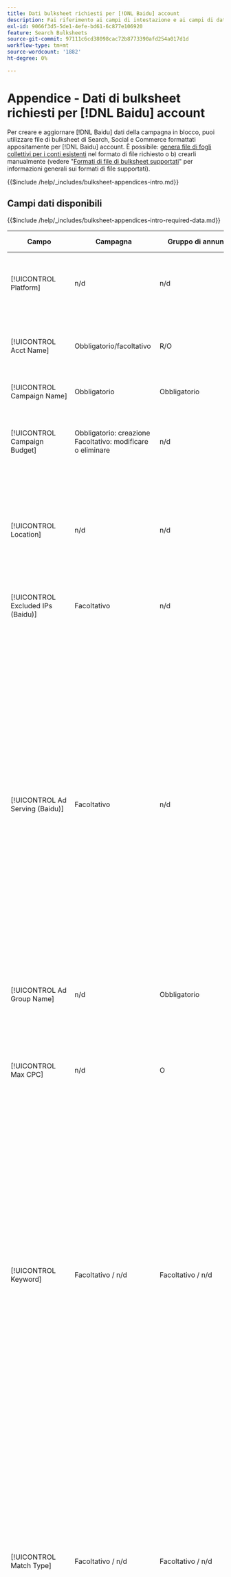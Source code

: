 ```yaml
---
title: Dati bulksheet richiesti per [!DNL Baidu] account
description: Fai riferimento ai campi di intestazione e ai campi di dati obbligatori nei bulksheet per [!DNL Baidu] account.
exl-id: 9066f3d5-5de1-4efe-bd61-6c877e106920
feature: Search Bulksheets
source-git-commit: 97111c6cd38098cac72b8773390afd254a017d1d
workflow-type: tm+mt
source-wordcount: '1882'
ht-degree: 0%

---
```


# Appendice - Dati di bulksheet richiesti per [!DNL Baidu] account

Per creare e aggiornare [!DNL Baidu] dati della campagna in blocco, puoi utilizzare file di bulksheet di Search, Social e Commerce formattati appositamente per [!DNL Baidu] account. È possibile: [genera file di fogli collettivi per i conti esistenti](../bulksheet-download.md) nel formato di file richiesto o b) crearli manualmente (vedere &quot;[Formati di file di bulksheet supportati](bulksheet-file-formats.md)&quot; per informazioni generali sui formati di file supportati).

{{$include /help/_includes/bulksheet-appendices-intro.md}}

<!-- Hiding because this is probably too long a list to be useful.

## Available header fields

Platform,Acct Name,Campaign Name,Campaign Budget,Location,Excluded IPs (Baidu), Ad Serving (Baidu),Ad Group Name,Max CPC,Keyword,Match Type,Ad Title,Description Line 1,Description Line 2,Display URL,Base URL,Destination URL,Custom URL Param,Campaign Status,Ad Group Status,Keyword Status,Ad Status,Location Status,[Advertiser-specific Label Classification],Campaign ID,Ad Group ID,Keyword ID,Ad ID,AMO ID,Error Message

{{$include /help/_includes/bulksheet-headers-note.md}}

-->

## Campi dati disponibili

{{$include /help/_includes/bulksheet-appendices-intro-required-data.md}}

| Campo | Campagna | Gruppo di annunci | Parola chiave | Annuncio testo | Destinazione posizione | Descrizione |
|----|----|----|----|----|----|----|
| [!UICONTROL Platform] | n/d | n/d | n/d | n/d | n/d | (Incluso nei bulksheet generati a scopo informativo) La piattaforma pubblicitaria. Obbligatorio a meno che ogni riga non includa un AMO ID per l’entità. |
| [!UICONTROL Acct Name] | Obbligatorio/facoltativo | R/O | Obbligatorio/facoltativo | Obbligatorio/facoltativo | Obbligatorio/facoltativo | (Incluso nei bulksheet generati a scopo informativo) La piattaforma pubblicitaria. Obbligatorio a meno che ogni riga non includa un AMO ID per l’entità. |
| [!UICONTROL Campaign Name] | Obbligatorio | Obbligatorio | Obbligatorio | Obbligatorio | Obbligatorio | Il nome univoco che identifica una campagna per un account. |
| [!UICONTROL Campaign Budget] | Obbligatorio: creazione<br>Facoltativo: modificare o eliminare | n/d | n/d | n/d | n/d | Limite di spesa giornaliero per la campagna, con o senza simboli monetari e punteggiatura. Questo valore sostituisce ma non può superare il budget del conto. |
| [!UICONTROL Location] | n/d | n/d | n/d | n/d | Obbligatorio | Una posizione geografica in cui inserire gli annunci per la campagna. Per escludere una posizione, aggiungete alla posizione un segno meno (`-`). Se non immetti valori specifici per la campagna, viene eseguito il targeting di tutte le posizioni. |
| [!UICONTROL Excluded IPs (Baidu)] | Facoltativo | n/d | n/d | n/d | n/d | Indirizzi IP di siti Web in cui gli annunci non devono essere visualizzati. Separa più valori con virgole. |
| [!UICONTROL Ad Serving (Baidu)] | Facoltativo | n/d | n/d | n/d | n/d | Con quale frequenza distribuire gli annunci attivi uno in relazione all’altro all’interno di un gruppo di annunci:<ul><li><i>Ruota</i> (impostazione predefinita per le nuove campagne): ogni annuncio viene inserito nell’asta un numero approssimativamente uguale di volte, consentendo a Search, Social e Commerce di valutare i tuoi annunci non solo sul tasso di click-through, ma anche sulle conversioni.</li><li><i>Ottimizza:</i> La rete di annunci favorisce gli annunci che hanno una combinazione di un elevato tasso di click-through e un punteggio di alta qualità. Questi annunci entrano nell’asta pubblicitaria più spesso e nel tempo viene preferito un singolo annuncio. Questo risultato potrebbe non essere coerente con gli obiettivi aziendali e di ottimizzazione.</li></ul> |
| [!UICONTROL Ad Group Name] | n/d | Obbligatorio | Obbligatorio | Obbligatorio | n/d | Nome univoco che identifica un gruppo di annunci. |
| [!UICONTROL Max CPC] | n/d | O | O | n/d | n/d | Il costo massimo per clic (CPC), che è l’importo più alto che pagherai per un clic di annuncio sulla rete di ricerca, con o senza simboli monetari e punteggiatura. Puoi impostare i valori per gruppi di annunci e parole chiave. Il valore predefinito per una nuova parola chiave viene ereditato dal livello del gruppo di annunci. |
| [!UICONTROL Keyword] | Facoltativo / n/d | Facoltativo / n/d | Obbligatorio | n/d | n/d | La stringa della parola chiave.<br><br>Per escludere una parola chiave a livello di gruppo di annunci o di campagna, imposta [!UICONTROL Match Type] a [!UICONTROL Negative]. Se la riga include il nome del gruppo di annunci, la parola chiave viene esclusa per il gruppo di annunci. Se la riga non include il nome del gruppo di annunci, la parola chiave viene esclusa per l’intera campagna.<br><br><b>Nota:</b>La modifica di una parola chiave Baidu comporta l&#39;eliminazione della parola chiave esistente e la creazione di una nuova parola chiave con un nuovo ID. È tuttavia possibile modificare il tipo di corrispondenza senza eliminare la parola chiave esistente. |
| [!UICONTROL Match Type] | Facoltativo / n/d | Facoltativo / n/d | Facoltativo: creazione<br>Obbligatorio/Facoltativo: modifica o elimina | n/d | n/d | Opzione di corrispondenza della parola chiave per la parola chiave: <i>[!UICONTROL Broad]</i>, <i>[!UICONTROL Exact]</i>, <i>[!UICONTROL Phrase]</i>, <i>[!UICONTROL Negative Broad]</i>, o <i>[!UICONTROL Negative Exact]</i>. Definisci le parole chiave negative a livello di campagna o di gruppo di annunci.<br><br>Per le nuove parole chiave, il valore predefinito è <i>[!UICONTROL Broad]</i>. Un valore per il tipo di corrispondenza o per l’ID della parola chiave è necessario solo per modificare una parola chiave con più tipi di corrispondenza.<br><br><b>Nota:</b>È possibile modificare il tipo di corrispondenza per un [!DNL Baidu] parola chiave senza eliminare la parola chiave esistente. |
| [!UICONTROL Ad Title] | n/d | n/d | n/d | Obbligatorio | n/d | Titolo di un annuncio. La lunghezza massima è di 14 caratteri a doppio byte o 28 caratteri a byte singolo.<br><br><b>Nota:</b> La modifica della copia dell’annuncio elimina l’annuncio esistente e crea un nuovo annuncio con le stesse proprietà. |
| [!UICONTROL Description Line 1] | n/d | n/d | n/d | Obbligatorio | n/d | La prima riga del corpo di un annuncio. La lunghezza minima è di quattro caratteri a byte doppio o otto caratteri a byte singolo e la lunghezza massima è di 20 caratteri a byte doppio o 40 caratteri a byte singolo.<br><br><b>Nota:</b> La modifica della copia dell’annuncio elimina l’annuncio esistente e crea un nuovo annuncio con le stesse proprietà. |
| [!UICONTROL Description Line 2] | n/d | n/d | n/d | Obbligatorio | n/d | Seconda riga del corpo di un annuncio. La lunghezza minima è di quattro caratteri a byte doppio o otto caratteri a byte singolo e la lunghezza massima è di 20 caratteri a byte doppio o 40 caratteri a byte singolo.<br><br><b>Nota:</b> La modifica della copia dell’annuncio elimina l’annuncio esistente e crea un nuovo annuncio con le stesse proprietà. |
| [!UICONTROL Display URL] | n/d | n/d | n/d | Obbligatorio | n/d | L’URL visualizzato in un annuncio. La lunghezza massima è di 35 caratteri a byte singolo. |
| [!UICONTROL Base URL] | n/d | n/d | Facoltativo | Obbligatorio | n/d | L’URL della pagina di destinazione a cui vengono indirizzati gli utenti finali quando fanno clic sull’annuncio, inclusi eventuali parametri di aggiunta configurati per la campagna o l’account.<br><br>Gli URL di base/finali a livello di parola chiave sostituiscono gli URL a livello di annuncio e superiore. |
| [!UICONTROL Destination URL] | n/d | n/d | n/d | n/d | n/d | (Incluso nei bulksheet generati a scopo informativo; non pubblicato nella rete di annunci) Per gli account con URL di destinazione, questo valore è l’URL che collega un annuncio a un URL/pagina di destinazione di base sul sito web dell’inserzionista (a volte tramite un altro sito che tiene traccia del clic e quindi reindirizza l’utente alla pagina di destinazione). Include tutti i parametri di aggiunta configurati per la campagna o l’account Search, Social &amp; Commerce. Se hai generato URL di tracciamento, questo valore si basa sui parametri di tracciamento riportati nelle impostazioni dell’account e della campagna. Se hai aggiunto parametri specifici per un annuncio di rete, questi possono essere sostituiti con parametri equivalenti per Search, Social e Commerce.<br><br>Per i conti con URL finali, questa colonna mostra lo stesso valore del [!UICONTROL Base URL/Final URL column]. |
| [!UICONTROL Custom URL Param] | n/d | n/d | Facoltativo | Facoltativo | n/d | Dati da sostituire per `{custom_code}` variabile dinamica quando la variabile è inclusa nei parametri di tracciamento per le impostazioni dell’account di ricerca o della campagna. Per inserire il valore personalizzato nell’URL di tracciamento, carica il file bulksheet utilizzando [!UICONTROL Generate Tracking URLs] opzione. |
| [!UICONTROL Campaign Status] | Facoltativo: creare o modificare<br>Obbligatorio: Elimina | n/d | n/d | n/d | n/d | Lo stato di visualizzazione della campagna: <i>[!UICONTROL Active]</i>, <i>[!UICONTROL Paused]</i>, o <i>[!UICONTROL Deleted]</i> solo campagne esistenti. L’impostazione predefinita per le nuove campagne è <i>[!UICONTROL Active]</i>. Per eliminare una campagna attiva o in pausa, immetti il valore &quot;[!UICONTROL Deleted]&quot;. |
| [!UICONTROL Ad Group Status] | n/d | Facoltativo: creare o modificare<br>Obbligatorio: Elimina | n/d | n/d | n/d | Lo stato di visualizzazione del gruppo di annunci: <i>[!UICONTROL Active]</i>, <i>[!UICONTROL Paused]</i>, o <i>[!UICONTROL Deleted]</i> (solo gruppi di annunci esistenti). Il valore predefinito per i nuovi gruppi di annunci è <i>[!UICONTROL Active]</i>. Per eliminare un gruppo di annunci attivo o in pausa, immetti il valore &quot;[!UICONTROL Deleted]&quot;. |
| [!UICONTROL Keyword Status] | n/d | n/d | Facoltativo: creare o modificare<br>Obbligatorio: Elimina | n/d | n/d | Stato di visualizzazione della parola chiave: <i>[!UICONTROL Active]</i>, <i>[!UICONTROL Deleted]</i> (solo parole chiave esistenti), <i>[!UICONTROL Inactive]</i> (non modificabile), <i>[!UICONTROL Paused]</i> (solo parole chiave esistenti), oppure <i>[!UICONTROL Pending]</i>(non modificabile) Il valore predefinito per le nuove parole chiave è <i>[!UICONTROL Active]</i>.<br><br>Per eliminare una parola chiave, immettere il valore <i>[!UICONTROL Deleted]</i>. |
| [!UICONTROL Ad Status] | n/d | n/d | n/d | Facoltativo: creare o modificare<br>Obbligatorio: Elimina | n/d | Lo stato di visualizzazione dell’annuncio: <i>[!UICONTROL Active]</i>(impostazione predefinita per i nuovi annunci), <i>[!UICONTROL Deleted]</i> (solo annunci esistenti), <i>[!UICONTROL Disapproved]</i> (non modificabile), <i>[!UICONTROL Inactive]</i> (non modificabile), <i>[!UICONTROL Paused]</i>, o <i>[!UICONTROL Pending (not editable)]</i>.<br><br>Per eliminare un annuncio, immetti il valore <i>[!UICONTROL Deleted]</i>. |
| [!UICONTROL Location Status] | n/d | n/d | n/d | n/d | Facoltativo: creare o modificare<br>Obbligatorio: Elimina | Stato della destinazione della posizione: <i>[!UICONTROL Active]</i> o <i>[!UICONTROL Deleted] (solo posizioni esistenti). Il valore predefinito per le nuove posizioni è <i>[!UICONTROL Active]. Per eliminare una posizione attiva, immettere il valore <i>[!UICONTROL Deleted]. |
| \[Classificazione etichetta specifica dell’inserzionista\] | Facoltativo | Facoltativo | Facoltativo | Facoltativo | n/d | (Nome per una classificazione di etichetta specifica dell’inserzionista, ad esempio &quot;Colore&quot; per una classificazione di etichetta denominata Colore) Valore per la classificazione specificata associata all’entità. Puoi includere un solo valore per classificazione per entità (ad esempio &quot;rosso&quot; per la classificazione dell’etichetta &quot;Colore&quot; per la campagna A). La lunghezza massima è di 100 caratteri e il valore può includere caratteri ASCII e non ASCII.<br><br>Le classificazioni delle etichette e i relativi valori delle etichette vengono applicati a tutti i componenti figlio; i nuovi componenti aggiunti in seguito vengono associati automaticamente all’etichetta. <br><br>Il nome della classificazione e il valore della classificazione non fanno distinzione tra maiuscole e minuscole. |
| [!UICONTROL Constraints] | Facoltativo | Facoltativo | Facoltativo | n/d | n/d | Vincolo assegnato all&#39;entità. È possibile assegnare un solo vincolo per entità.<br><br>I vincoli vengono ereditati dalle entità figlio, pertanto non è necessario immettere valori per le entità figlio a meno che non si desideri sostituire i valori ereditati. |
| [!UICONTROL Campaign ID] | n/d: Crea<br>Obbligatorio/facoltativo: modifica ed eliminazione | Facoltativo | Facoltativo | Facoltativo | n/d | L’ID univoco che identifica una campagna esistente. Nei file CSV e TSV deve essere preceduto da virgolette singole (&#39;).[^1] Obbligatorio solo quando si modifica il nome della campagna, a meno che la riga non includa un AMO ID per la campagna. |
| [!UICONTROL Ad Group ID] | n/d | n/d: Crea<br>Obbligatorio/facoltativo: modifica ed eliminazione | Facoltativo | Facoltativo | n/d | L’ID univoco che identifica un gruppo di annunci esistente. Nei file CSV e TSV deve essere preceduto da virgolette singole (&#39;).[^1] Obbligatorio solo quando si modifica il nome del gruppo di annunci, a meno che la riga non includa un AMO ID per il gruppo di annunci. |
| [!UICONTROL Keyword ID] | n/d | n/d | n/d: Crea<br>Obbligatorio/facoltativo: modifica ed eliminazione | n/d | n/d | ID univoco che identifica una parola chiave esistente. Nei file CSV e TSV deve essere preceduto da virgolette singole (&#39;).[^1] Obbligatorio solo quando si modifica il nome della parola chiave, a meno che la riga non includa a) colonne di proprietà sufficienti per identificare la parola chiave o b) un AMO ID. |
| [!UICONTROL Ad ID] | n/d | n/d | n/d | n/d: Crea<br>Obbligatorio/facoltativo: modifica ed eliminazione | n/d | ID univoco che identifica una parola chiave esistente. Nei file CSV e TSV deve essere preceduto da virgolette singole (&#39;).[^1] Obbligatorio solo quando si modifica il nome della parola chiave, a meno che la riga non includa a) colonne di proprietà sufficienti per identificare la parola chiave o b) un AMO ID. |
| [!UICONTROL AMO ID] | n/d: Crea<br>Facoltativo: Modifica ed elimina | n/d: Crea<br>Facoltativo: Modifica ed elimina | n/d: Crea<br>Facoltativo: Modifica ed elimina | n/d: Crea<br>Facoltativo: Modifica ed elimina | n/d: Crea<br>Facoltativo: Modifica ed elimina | (nei bulksheet generati) Un [!DNL Adobe]Identificatore univoco generato da, per un&#39;entità sincronizzata. Per gli annunci di ricerca responsive, l’AMO ID è necessario per modificare o eliminare gli annunci a meno che tu non includa [!UICONTROL Ad ID]. Per modificare i dati per tutti gli altri tipi di entità con un AMO ID, è necessario l’AMO ID per modificare o eliminare i dati, a meno che non si includano l’ID entità e l’ID entità principale.<br><br>Search, Social e Commerce utilizza il valore per determinare l’identità corretta da modificare, ma non pubblica l’ID sulla rete di annunci. |
| [!UICONTROL EF Error Message] | n/d | n/d | n/d | n/d | n/d | (Incluso nei bulksheet generati a scopo informativo) Segnaposto per la visualizzazione dei messaggi di errore di Search, Social e Commerce relativi ai dati nella riga; i messaggi di errore sono inclusi in [!UICONTROL EF Errors] file. Questo valore non viene inviato alla rete di annunci. |
| [!UICONTROL SE Error Message] | n/d | n/d | n/d | n/d | n/d | (Incluso nei bulksheet generati a scopo informativo) Segnaposto per la visualizzazione dei messaggi di errore provenienti dalla rete di annunci relativi ai dati nella riga; i messaggi di errore sono inclusi in [!UICONTROL SE Errors] file. Questo valore non viene inviato alla rete di annunci. |

[^1]: quando si apre il file, i numeri elevati vengono convertiti in notazione scientifica (ad esempio 2.12E+09 per 2115585666). Per visualizzare le cifre nella notazione standard, selezionare una cella della colonna e fare clic all&#39;interno della barra della formula.

>[!MORELIKETHIS]
>
>* [Appendice - Errori di bulksheet](../bulksheet-errors.md)
>* [Operazioni eseguibili nei bulksheet](bulksheet-operations.md)
>* [Formati di file di bulksheet supportati](bulksheet-file-formats.md)
>* [Scaricare/creare un file bulksheet](../bulksheet-download.md)
>* [Formati di tracciamento dei clic per [!DNL Naver]](/help/search-social-commerce/tracking/formats-click-tracking-naver.md)
>* [Carica un file di bulksheet o un file di errore corretto](../bulksheet-upload.md)
